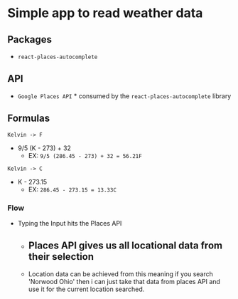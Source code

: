 # Simple app to read weather data

## Packages

- `react-places-autocomplete`

## API

- `Google Places API` * consumed by the `react-places-autocomplete` library

## Formulas

`Kelvin -> F`

- 9/5 (K - 273) + 32
  - EX: `9/5 (286.45 - 273) + 32 = 56.21F`

`Kelvin -> C`

- K - 273.15
  - EX: `286.45 - 273.15 = 13.33C`


### Flow

- Typing the Input hits the Places API

  - Places API gives us all locational data from their selection
    - 

  - Location data can be achieved from this meaning if you search 'Norwood Ohio' then i can just take that data from places API and use it for the current location searched.